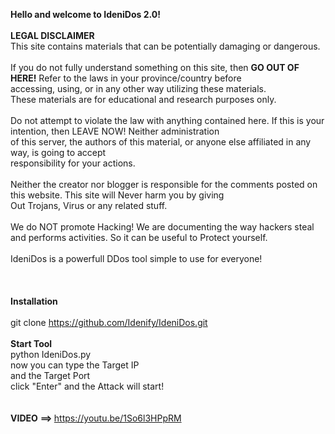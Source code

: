 <b>Hello and welcome to IdeniDos 2.0!</b> 
<br>
<br>
<b>LEGAL DISCLAIMER</b>
<br>
This site contains materials that can be potentially damaging or dangerous.<br><br>
If you do not fully understand something on this site, then <b>GO OUT OF HERE!</b> Refer to the laws in your province/country before<br> accessing, using, or in any other way utilizing these materials.<br>
These materials are for educational and research purposes only.<br><br>
Do not attempt to violate the law with anything contained here. If this is your intention, then LEAVE NOW! Neither administration<br> of this server, the authors of this material, or anyone else affiliated in any way, is going to accept<br> responsibility for your actions.<br><br>
Neither the creator nor blogger is responsible for the comments posted on this website. This site will Never harm you by giving<br> Out Trojans, Virus or any related stuff.<br><br>
We do NOT promote Hacking! We are documenting the way hackers steal and performs activities. So it can be useful to Protect yourself.
<br>
<br>
IdeniDos is a powerfull DDos tool simple to use for everyone!
<br>
<br>
<br>
<br>
<b>Installation</b>
<br>
<br>
git clone https://github.com/Idenify/IdeniDos.git
<br>
<br>
<b>Start Tool</b>
<br>
python IdeniDos.py<br>
now you can type the Target IP<br>
and the Target Port<br>
click "Enter" and the Attack will start!
<br>
<br>
<br>
<b>VIDEO</b> <b>==> </b> https://youtu.be/1So6l3HPpRM
